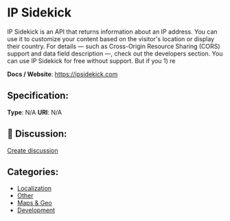 # IP Sidekick


IP Sidekick is an API that returns information about an IP address. You can use it to customize your content based on the visitor's location or display their country.  For details — such as Cross-Origin Resource Sharing (CORS) support and data field description —, check out the developers section. You can use IP Sidekick for free without support. But if you 1) re

**Docs / Website**: https://ipsidekick.com

## Specification:
**Type**:  N/A 
**URI**:  N/A 

## 💬 Discussion:
[Create discussion](https://github.com/apis-list/apis-list/discussions/new)

## Categories:
- [Localization](https://github.com/apis-list/apis-list#localization)
- [Other](https://github.com/apis-list/apis-list#other)
- [Maps & Geo](https://github.com/apis-list/apis-list#maps-and-geo)
- [Development](https://github.com/apis-list/apis-list#development)



